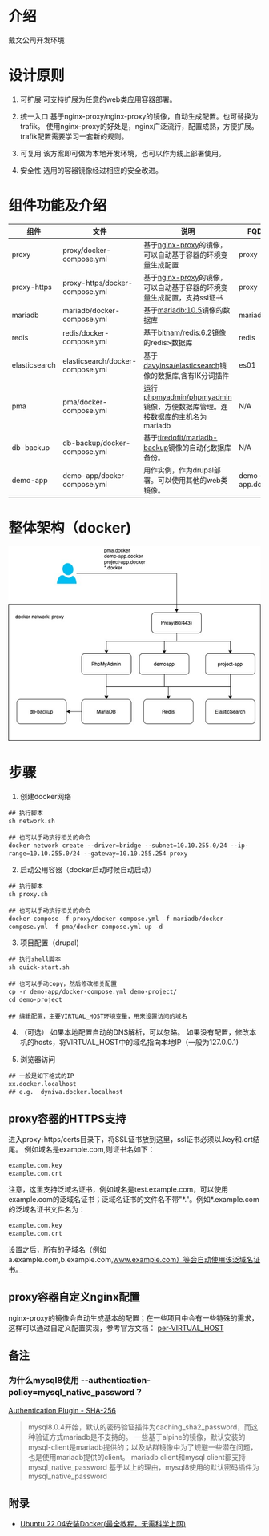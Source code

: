 # 介绍
戴文公司开发环境

# 设计原则
1. 可扩展
    可支持扩展为任意的web类应用容器部署。

2. 统一入口
    基于nginx-proxy/nginx-proxy的镜像，自动生成配置。也可替换为trafik。
    使用nginx-proxy的好处是，nginx广泛流行，配置成熟，方便扩展。trafik配置需要学习一套新的规则。

3. 可复用
    该方案即可做为本地开发环境，也可以作为线上部署使用。

4. 安全性
    选用的容器镜像经过相应的安全改进。

# 组件功能及介绍
|组件|文件|说明|FQDN|
|---|---|---|--|
|proxy|proxy/docker-compose.yml|基于[nginx-proxy](https://hub.docker.com/r/jwilder/nginx-proxy)的镜像，可以自动基于容器的环境变量生成配置|proxy|
|proxy-https|proxy-https/docker-compose.yml|基于[nginx-proxy](https://hub.docker.com/r/jwilder/nginx-proxy)的镜像，可以自动基于容器的环境变量生成配置，支持ssl证书|proxy|
|mariadb|mariadb/docker-compose.yml|基于[mariadb:10.5](https://hub.docker.com/r/wodby/mariadb)镜像的数据库|mariadb|
|redis|redis/docker-compose.yml|基于[bitnam/redis:6.2](https://hub.docker.com/r/wodby/redis)镜像的redis>数据库|redis|
|elasticsearch|elasticsearch/docker-compose.yml|基于[davyinsa/elasticsearch](https://hub.docker.com/r/davyinsa/elasticsearch-ik)镜像的数据库,含有IK分词插件|es01|
|pma|pma/docker-compose.yml|运行[phpmyadmin/phpmyadmin](https://hub.docker.com/r/phpmyadmin/phpmyadmin)镜像，方便数据库管理。连接数据库的主机名为mariadb|N/A|
|db-backup|db-backup/docker-compose.yml|基于[tiredofit/mariadb-backup](https://hub.docker.com/r/tiredofit/db-backup)镜像的自动化数据库备份。|N/A|
|demo-app|demo-app/docker-compose.yml|用作实例，作为drupal部署。可以使用其他的web类镜像。|demo-app.docker|

# 整体架构（docker)
![](https://github.com/davyin-co/davyin-docker-dev/raw/master/nginx-proxy.jpg)
# 步骤
1. 创建docker网络
``` shell
## 执行脚本
sh network.sh

## 也可以手动执行相关的命令
docker network create --driver=bridge --subnet=10.10.255.0/24 --ip-range=10.10.255.0/24 --gateway=10.10.255.254 proxy
```

2. 启动公用容器（docker启动时候自动启动）
```shell
## 执行脚本
sh proxy.sh

## 也可以手动执行相关的命令
docker-compose -f proxy/docker-compose.yml -f mariadb/docker-compose.yml -f pma/docker-compose.yml up -d
```

3. 项目配置（drupal)
```shell
## 执行shell脚本
sh quick-start.sh

## 也可以手动copy，然后修改相关配置
cp -r demo-app/docker-compose.yml demo-project/
cd demo-project

## 编辑配置，主要VIRTUAL_HOST环境变量，用来设置访问的域名
```

4. （可选）
如果本地配置自动的DNS解析，可以忽略。
如果没有配置，修改本机的hosts，将VIRTUAL_HOST中的域名指向本地IP（一般为127.0.0.1)

5. 浏览器访问
```shell
## 一般是如下格式的IP
xx.docker.localhost
## e.g.  dyniva.docker.localhost
```

## proxy容器的HTTPS支持
进入proxy-https/certs目录下，将SSL证书放到这里，ssl证书必须以.key和.crt结尾。
例如域名是example.com,则证书名如下：
```
example.com.key
example.com.crt
```
注意，这里支持泛域名证书，例如域名是test.example.com，可以使用example.com的泛域名证书；泛域名证书的文件名不带"\*."。例如*.example.com的泛域名证书文件名为：

```
example.com.key
example.com.crt
```
设置之后，所有的子域名（例如a.example.com,b.example.com,www.example.com）等会自动使用该泛域名证书。

## proxy容器自定义nginx配置
nginx-proxy的镜像会自动生成基本的配置；在一些项目中会有一些特殊的需求，这样可以通过自定义配置实现，参考官方文档：
[per-VIRTUAL_HOST](https://github.com/nginx-proxy/nginx-proxy#per-virtual_host)

## 备注

### 为什么mysql8使用 --authentication-policy=mysql_native_password？
[Authentication Plugin - SHA-256](https://mariadb.com/kb/en/authentication-plugin-sha-256/)
> mysql8.0.4开始，默认的密码验证插件为caching_sha2_password，而这种验证方式mariadb是不支持的。
> 一些基于alpine的镜像，默认安装的mysql-client是mariadb提供的；以及站群镜像中为了规避一些潜在问题，也是使用mariadb提供的client。
> mariadb client和mysql client都支持mysql_native_password
> 基于以上的理由，mysql8使用的默认密码插件为mysql_native_password
>
## 附录
* [Ubuntu 22.04安装Docker(最全教程，无需科学上网)](https://blog.csdn.net/weixin_44355653/article/details/140267707)
